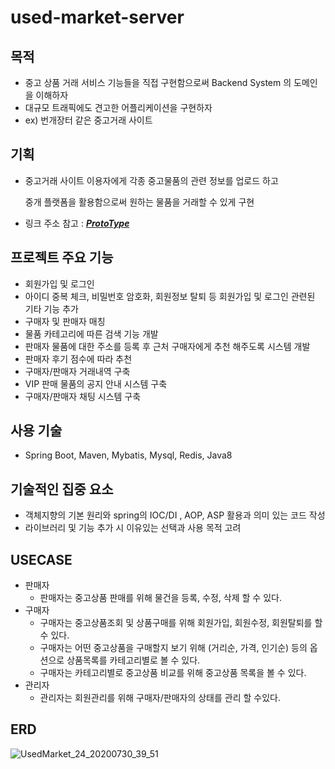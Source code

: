 # used-market-server
목적
---
- 중고 상품 거래 서비스 기능들을 직접 구현함으로써 Backend System 의 도메인을 이해하자
- 대규모 트래픽에도 견고한 어플리케이션을 구현하자
- ex) 번개장터 같은 중고거래 사이트

기획
---
- 중고거래 사이트 이용자에게 각종 중고물품의 관련 정보를 업로드 하고

  중개 플랫폼을 활용함으로써 원하는 물품을 거래할 수 있게 구현 
- 링크 주소 참고 : [___ProtoType___](https://ovenapp.io/view/13BY4Qal4SIcxWWFthfgSUuKNDYQFX8W/02wYI)

프로젝트 주요 기능
---
- 회원가입 및 로그인
- 아이디 중복 체크, 비밀번호 암호화, 회원정보 탈퇴 등 회원가입 및 로그인 관련된 기타 기능 추가
- 구매자 및 판매자 매칭
- 물품 카테고리에 따른 검색 기능 개발
- 판매자 물품에 대한 주소를 등록 후 근처 구매자에게 추천 해주도록 시스템 개발
- 판매자 후기 점수에 따라 추천
- 구매자/판매자 거래내역 구축
- VIP 판매 물품의 공지 안내 시스템 구축
- 구매자/판매자 채팅 시스템 구축

사용 기술
---
- Spring Boot, Maven, Mybatis, Mysql, Redis, Java8

기술적인 집중 요소
---
- 객체지향의 기본 원리와 spring의 IOC/DI , AOP, ASP 활용과  의미 있는 코드 작성
- 라이브러리 및 기능 추가 시 이유있는 선택과 사용 목적 고려

USECASE
---
- 판매자
  - 판매자는 중고상품 판매를 위해 물건을 등록, 수정, 삭제 할 수 있다.
- 구매자
  - 구매자는 중고상품조회 및 상품구매를 위해 회원가입, 회원수정, 회원탈퇴를 할 수 있다.
  - 구매자는 어떤 중고상품을 구매할지 보기 위해 (거리순, 가격, 인기순) 등의 옵션으로 상품목록를 카테고리별로 볼 수 있다.
  - 구매자는 카테고리별로 중고상품 비교를 위해 중고상품 목록을 볼 수 있다.
- 관리자
  - 관리자는 회원관리를 위해 구매자/판매자의 상태를 관리 할 수있다.
  
ERD
---
![UsedMarket_24_20200730_39_51](https://user-images.githubusercontent.com/61732452/88840524-98ed7100-d217-11ea-9b76-8043edc17326.png)
